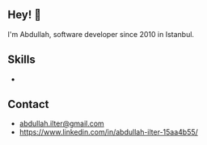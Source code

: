 ## Hey! 👋
I'm Abdullah, software developer since 2010 in Istanbul.

## Skills
- 

## Contact
- abdullah.ilter@gmail.com
- https://www.linkedin.com/in/abdullah-ilter-15aa4b55/

<!--
**abdullahilter/abdullahilter** is a ✨ _special_ ✨ repository because its `README.md` (this file) appears on your GitHub profile.

Here are some ideas to get you started:

- 🔭 I’m currently working on ...
- 🌱 I’m currently learning ...
- 👯 I’m looking to collaborate on ...
- 🤔 I’m looking for help with ...
- 💬 Ask me about ...
- 📫 How to reach me: ...
- 😄 Pronouns: ...
- ⚡ Fun fact: ...
-->
